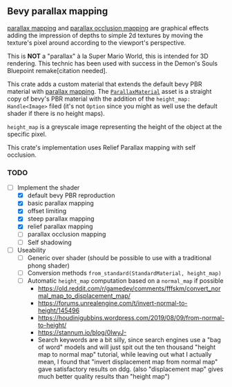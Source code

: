 ## Bevy parallax mapping

[parallax mapping] and [parallax occlusion mapping] are graphical effects
adding the impression of depths to simple 2d textures by moving the texture's
pixel around according to the viewport's perspective.

This is **NOT** a "parallax" à la Super Mario World, this is intended for 3D
rendering. This technic has been used with success in the Demon's Souls
Bluepoint remake[citation needed].

This crate adds a custom material that extends the default bevy PBR material
with [parallax mapping]. The [`ParallaxMaterial`] asset is a straight copy
of bevy's PBR material with the addition of the `height_map: Handle<Image>`
filed (it's not `Option` since you might as well use the default shader if
there is no height maps).

`height_map` is a greyscale image representing the height of the object at the
specific pixel.

This crate's implementation uses Relief Parallax mapping with self occlusion.

### TODO

- [ ] Implement the shader
  - [X] default bevy PBR reproduction
  - [X] basic parallax mapping
  - [X] offset limiting
  - [X] steep parallax mapping
  - [X] relief parallax mapping
  - [ ] parallax occlusion mapping
  - [ ] Self shadowing
- [ ] Useability
  - [ ] Generic over shader (should be possible to use with a
        traditional phong shader)
  - [ ] Conversion methods `from_standard(StandardMaterial, height_map)`
  - [ ] Automatic `height_map` computation based on a `normal_map` if possible
    - https://old.reddit.com/r/gamedev/comments/fffskm/convert_normal_map_to_displacement_map/
    - https://forums.unrealengine.com/t/invert-normal-to-height/145496
    - https://houdinigubbins.wordpress.com/2019/08/09/from-normal-to-height/
    - https://stannum.io/blog/0IwyJ-
    - Search keywords are a bit silly, since search engines use a "bag of word" models and will
      just spit out the ten thousand "height map to normal map" tutorial, while leaving out what
      I actually mean, I found that "invert displacement map from normal map" gave satisfactory
      results on ddg. (also "displacement map" gives much better quality results than "height map")

[parallax mapping]: https://en.wikipedia.org/wiki/Parallax_mapping
[parallax occlusion mapping]: https://en.wikipedia.org/wiki/Parallax_occlusion_mapping
[`ParallaxMaterial`]: https://docs.rs/bevy_mod_paramap/0.1.0/bevy_mod_paramap/struct.ParallaxMaterial.html
